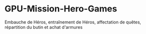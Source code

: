 # GPU-Mission-Hero-Games
Embauche de Héros, entraînement de Héros, affectation de quêtes, répartition du butin et achat d'armures

